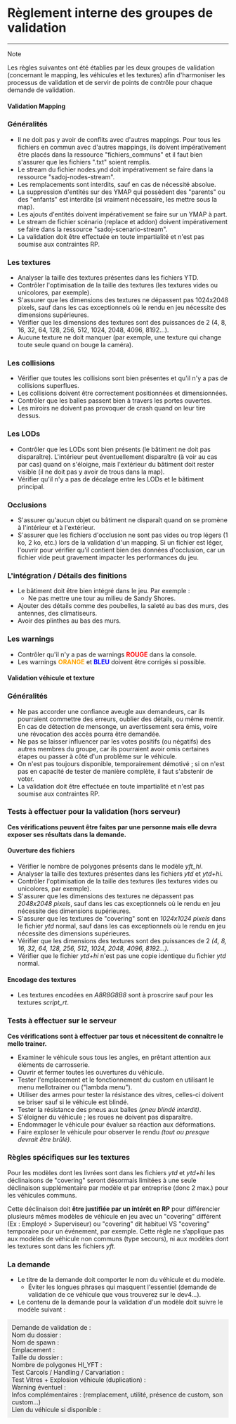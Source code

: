 # Règlement interne des groupes de validation

---

> [!NOTE]
> Les règles suivantes ont été établies par les deux groupes de validation (concernant le mapping, les véhicules et les textures) afin d'harmoniser les processus de validation et de servir de points de contrôle pour chaque demande de validation.

<!-- tabs:start -->

#### **Validation Mapping**

### Généralités

- Il ne doit pas y avoir de conflits avec d'autres mappings. Pour tous les fichiers en commun avec d'autres mappings, ils doivent impérativement être placés dans la ressource "fichiers_communs" et il faut bien s'assurer que les fichiers ".txt" soient remplis.
- Le stream du fichier nodes.ynd doit impérativement se faire dans la ressource "sadoj-nodes-stream".
- Les remplacements sont interdits, sauf en cas de nécessité absolue.
- La suppression d'entités sur des YMAP qui possèdent des "parents" ou des "enfants" est interdite (si vraiment nécessaire, les mettre sous la map).
- Les ajouts d'entités doivent impérativement se faire sur un YMAP à part.
- Le stream de fichier scénario (replace et addon) doivent impérativement se faire dans la ressource "sadoj-scenario-stream".
- La validation doit être effectuée en toute impartialité et n'est pas soumise aux contraintes RP.

### Les textures

- Analyser la taille des textures présentes dans les fichiers YTD.
- Contrôler l'optimisation de la taille des textures (les textures vides ou unicolores, par exemple).
- S'assurer que les dimensions des textures ne dépassent pas 1024x2048 pixels, sauf dans les cas exceptionnels où le rendu en jeu nécessite des dimensions supérieures.
- Vérifier que les dimensions des textures sont des puissances de 2 (4, 8, 16, 32, 64, 128, 256, 512, 1024, 2048, 4096, 8192...).
- Aucune texture ne doit manquer (par exemple, une texture qui change toute seule quand on bouge la caméra).

### Les collisions

- Vérifier que toutes les collisions sont bien présentes et qu'il n'y a pas de collisions superflues.
- Les collisions doivent être correctement positionnées et dimensionnées.
- Contrôler que les balles passent bien à travers les portes ouvertes.
- Les miroirs ne doivent pas provoquer de crash quand on leur tire dessus.

### Les LODs

- Contrôler que les LODs sont bien présents (le bâtiment ne doit pas disparaître). L'intérieur peut éventuellement disparaître (à voir au cas par cas) quand on s'éloigne, mais l'extérieur du bâtiment doit rester visible (il ne doit pas y avoir de trous dans la map).
- Vérifier qu'il n'y a pas de décalage entre les LODs et le bâtiment principal.

### Occlusions

- S'assurer qu'aucun objet ou bâtiment ne disparaît quand on se promène à l'intérieur et à l'extérieur.
- S'assurer que les fichiers d'occlusion ne sont pas vides ou trop légers (1 ko, 2 ko, etc.) lors de la validation d'un mapping. Si un fichier est léger, l'ouvrir pour vérifier qu'il contient bien des données d'occlusion, car un fichier vide peut gravement impacter les performances du jeu.

### L'intégration / Détails des finitions

- Le bâtiment doit être bien intégré dans le jeu. Par exemple :
  - Ne pas mettre une tour au milieu de Sandy Shores.
- Ajouter des détails comme des poubelles, la saleté au bas des murs, des antennes, des climatiseurs.
- Avoir des plinthes au bas des murs.

### Les warnings

<!DOCTYPE html>
<html lang="fr">
<head>
    <meta charset="UTF-8">
    <title>Liste avec Puces Colorées</title>
    <style>
        .rouge { color: red; font-weight: bold; }
        .orange { color: orange; font-weight: bold; }
        .bleu { color: blue; font-weight: bold; }
    </style>
</head>
<body>
    <ul>
        <li>Contrôler qu'il n'y a pas de warnings <span class="rouge">ROUGE</span> dans la console.</li>
        <li>Les warnings <span class="orange">ORANGE</span> et <span class="bleu">BLEU</span> doivent être corrigés si possible.</li>
    </ul>
</body>
</html>


#### **Validation véhicule et texture**

### Généralités

- Ne pas accorder une confiance aveugle aux demandeurs, car ils pourraient commettre des erreurs, oublier des détails, ou même mentir. En cas de détection de mensonge, un avertissement sera émis, voire une révocation des accès pourra être demandée.
- Ne pas se laisser influencer par les votes positifs (ou négatifs) des autres membres du groupe, car ils pourraient avoir omis certaines étapes ou passer à côté d'un problème sur le véhicule.
- On n'est pas toujours disponible, temporairement démotivé ; si on n'est pas en capacité de tester de manière complète, il faut s'abstenir de voter.
- La validation doit être effectuée en toute impartialité et n'est pas soumise aux contraintes RP.

### Tests à effectuer pour la validation (hors serveur)

**Ces vérifications peuvent être faites par une personne mais elle devra exposer ses résultats dans la demande.**

#### Ouverture des fichiers

- Vérifier le nombre de polygones présents dans le modèle *yft_hi*.
- Analyser la taille des textures présentes dans les fichiers *ytd* et *ytd+hi*.
- Contrôler l'optimisation de la taille des textures (les textures vides ou unicolores, par exemple).
- S'assurer que les dimensions des textures ne dépassent pas *2048x2048 pixels*, sauf dans les cas exceptionnels où le rendu en jeu nécessite des dimensions supérieures.
- S'assurer que les textures de "covering" sont en *1024x1024 pixels* dans le fichier *ytd* normal, sauf dans les cas exceptionnels où le rendu en jeu nécessite des dimensions supérieures.
- Vérifier que les dimensions des textures sont des puissances de 2 *(4, 8, 16, 32, 64, 128, 256, 512, 1024, 2048, 4096, 8192...).*
- Vérifier que le fichier *ytd+hi* n'est pas une copie identique du fichier *ytd* normal.

#### Encodage des textures

- Les textures encodées en *A8R8G8B8* sont à proscrire sauf pour les textures *script_rt*.

### Tests à effectuer sur le serveur

**Ces vérifications sont à effectuer par tous et nécessitent de connaître le mello trainer.**

- Examiner le véhicule sous tous les angles, en prêtant attention aux éléments de carrosserie.
- Ouvrir et fermer toutes les ouvertures du véhicule.
- Tester l'emplacement et le fonctionnement du custom en utilisant le menu mellotrainer ou ("lambda menu").
- Utiliser des armes pour tester la résistance des vitres, celles-ci doivent se briser sauf si le véhicule est blindé.
- Tester la résistance des pneus aux balles *(pneu blindé interdit)*.
- S'éloigner du véhicule ; les roues ne doivent pas disparaître.
- Endommager le véhicule pour évaluer sa réaction aux déformations.
- Faire exploser le véhicule pour observer le rendu *(tout ou presque devrait être brûlé)*.

### Règles spécifiques sur les textures

Pour les modèles dont les livrées sont dans les fichiers *ytd* et *ytd+hi* les déclinaisons de "covering" seront désormais limitées à une seule déclinaison supplémentaire par modèle et par entreprise (donc 2 max.) pour les véhicules communs.

Cette déclinaison doit **être justifiée par un intérêt en RP** pour différencier plusieurs mêmes modèles de véhicule en jeu avec un "covering" différent (Ex : Employé > Superviseur) ou "covering" dit habituel VS "covering" temporaire pour un événement, par exemple.
Cette règle ne s’applique pas aux modèles de véhicule non communs (type secours), ni aux modèles dont les textures sont dans les fichiers *yft*.

### La demande

- Le titre de la demande doit comporter le nom du véhicule et du modèle.
  - Éviter les longues phrases qui masquent l'essentiel (demande de validation de ce véhicule que vous trouverez sur le dev4...).
- Le contenu de la demande pour la validation d'un modèle doit suivre le modèle suivant :

<div style="background-color: #f0f0f0; padding: 10px;">
  Demande de validation de :<br>
  Nom du dossier :<br>
  Nom de spawn :<br>
  Emplacement :<br>
  Taille du dossier :<br>
  Nombre de polygones HI_YFT :<br>
  Test Carcols / Handling / Carvariation :<br>
  Test Vitres + Explosion véhicule (duplication) :<br>
  Warning éventuel :<br>
  Infos complémentaires : (remplacement, utilité, présence de custom, son custom...)<br>
  Lien du véhicule si disponible :<br>
</div>



<!-- tabs:end -->


